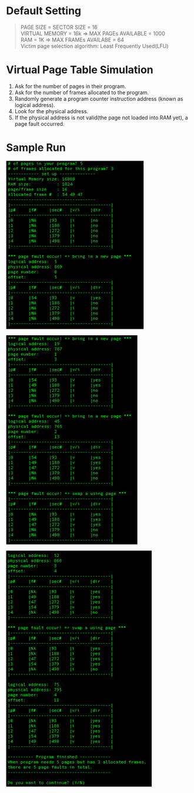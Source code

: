 # Default Setting
>PAGE SIZE = SECTOR SIZE = 16  
VIRTUAL MEMORY = 16k => MAX PAGEs AVAILABLE = 1000  
RAM = 1K => MAX FRAMEs AVAILABE = 64  
Victim page selection algorithm: Least Frequently Used(LFU)  

# Virtual Page Table Simulation
1. Ask for the number of pages in their program.
2. Ask for the number of frames allocated to the program.
3. Randomly generate a program counter instruction address (known as logical address).
4. Look for the physical address. 
5. If the physical address is not valid(the page not loaded into RAM yet), a page fault occurred.

# Sample Run
![run1](https://github.com/sunnymeow/VirtualPageTableSimulation/blob/master/res/run1.png)

![run2](https://github.com/sunnymeow/VirtualPageTableSimulation/blob/master/res/run2.png)

![run3](https://github.com/sunnymeow/VirtualPageTableSimulation/blob/master/res/run3.png)
